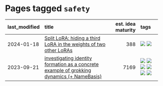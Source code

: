 # Pages tagged `safety`

|last_modified|title|est. idea maturity|tags
|:---|:---|---:|:---|
|2024-01-18|[Split LoRA: hiding a third LoRA in the weights of two other LoRAs](../split-lora.md)|388|[![](https://img.shields.io/badge/tag-experimental-496a1)](../tags/experimental.md) [![](https://img.shields.io/badge/tag-safety-e127da)](../tags/safety.md)|
|2023-09-21|[investigating identity formation as a concrete example of grokking dynamics (+ NameBasis)](../identity_grokking_dynamics.md)|7169|[![](https://img.shields.io/badge/tag-alignment-587798)](../tags/alignment.md) [![](https://img.shields.io/badge/tag-experimental-496a1)](../tags/experimental.md) [![](https://img.shields.io/badge/tag-interpretability-95c41e)](../tags/interpretability.md) [![](https://img.shields.io/badge/tag-publication-95bed6)](../tags/publication.md) [![](https://img.shields.io/badge/tag-safety-e127da)](../tags/safety.md) [![](https://img.shields.io/badge/tag-wip-b25b5)](../tags/wip.md)|